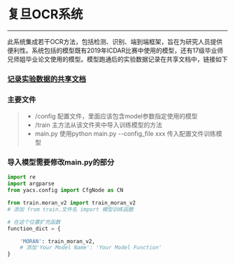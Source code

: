 # 复旦OCR系统

------

此系统集成若干OCR方法，包括检测、识别、端到端框架，旨在为研究人员提供便利性。系统包括的模型既有2019年ICDAR比赛中使用的模型，还有17级毕业师兄师姐毕业论文使用的模型。模型跑通后的实验数据记录在共享文档中，链接如下

### [记录实验数据的共享文档](https://docs.qq.com/desktop/mydoc/folder/aE338MoFVm_100001)



### 主要文件
> * /config   配置文件，里面应该包含model参数指定使用的模型
> * /train  主方法从该文件夹中导入训练模型的方法
> * main.py 使用python main.py --config_file xxx 传入配置文件训练模型  

### 导入模型需要修改main.py的部分   

```python
import re
import argparse
from yacs.config import CfgNode as CN

from train.moran_v2 import train_moran_v2
# 添加 from train.文件名 import 模型训练函数

# 在这个位置扩充函数
function_dict = {

    'MORAN': train_moran_v2,
    # 添加'Your Model Name': 'Your Model Function'
}
```
